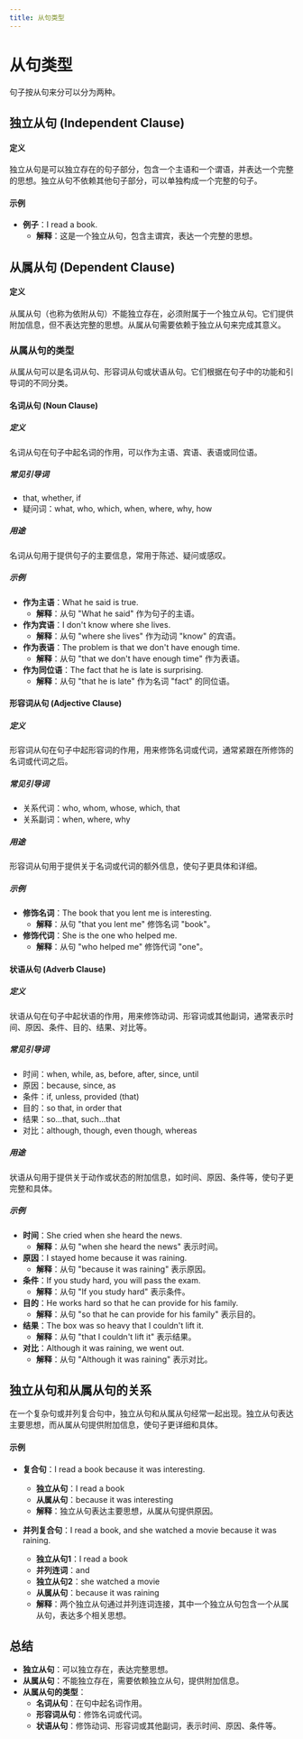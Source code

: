 ```yaml
---
title: 从句类型
---
```


# 从句类型

句子按从句来分可以分为两种。

## 独立从句 (Independent Clause)

#### 定义

独立从句是可以独立存在的句子部分，包含一个主语和一个谓语，并表达一个完整的思想。独立从句不依赖其他句子部分，可以单独构成一个完整的句子。

#### 示例

- **例子**：I read a book.
  - **解释**：这是一个独立从句，包含主谓宾，表达一个完整的思想。

## 从属从句 (Dependent Clause)

#### 定义

从属从句（也称为依附从句）不能独立存在，必须附属于一个独立从句。它们提供附加信息，但不表达完整的思想。从属从句需要依赖于独立从句来完成其意义。

### 从属从句的类型

从属从句可以是名词从句、形容词从句或状语从句。它们根据在句子中的功能和引导词的不同分类。

#### 名词从句 (Noun Clause)

##### 定义

名词从句在句子中起名词的作用，可以作为主语、宾语、表语或同位语。

##### 常见引导词

- that, whether, if
- 疑问词：what, who, which, when, where, why, how

##### 用途

名词从句用于提供句子的主要信息，常用于陈述、疑问或感叹。

##### 示例

- **作为主语**：What he said is true.
  - **解释**：从句 "What he said" 作为句子的主语。
- **作为宾语**：I don't know where she lives.
  - **解释**：从句 "where she lives" 作为动词 "know" 的宾语。
- **作为表语**：The problem is that we don't have enough time.
  - **解释**：从句 "that we don't have enough time" 作为表语。
- **作为同位语**：The fact that he is late is surprising.
  - **解释**：从句 "that he is late" 作为名词 "fact" 的同位语。

#### 形容词从句 (Adjective Clause)

##### 定义

形容词从句在句子中起形容词的作用，用来修饰名词或代词，通常紧跟在所修饰的名词或代词之后。

##### 常见引导词

- 关系代词：who, whom, whose, which, that
- 关系副词：when, where, why

##### 用途

形容词从句用于提供关于名词或代词的额外信息，使句子更具体和详细。

##### 示例

- **修饰名词**：The book that you lent me is interesting.
  - **解释**：从句 "that you lent me" 修饰名词 "book"。
- **修饰代词**：She is the one who helped me.
  - **解释**：从句 "who helped me" 修饰代词 "one"。

#### 状语从句 (Adverb Clause)

##### 定义

状语从句在句子中起状语的作用，用来修饰动词、形容词或其他副词，通常表示时间、原因、条件、目的、结果、对比等。

##### 常见引导词

- 时间：when, while, as, before, after, since, until
- 原因：because, since, as
- 条件：if, unless, provided (that)
- 目的：so that, in order that
- 结果：so...that, such...that
- 对比：although, though, even though, whereas

##### 用途

状语从句用于提供关于动作或状态的附加信息，如时间、原因、条件等，使句子更完整和具体。

##### 示例

- **时间**：She cried when she heard the news.
  - **解释**：从句 "when she heard the news" 表示时间。
- **原因**：I stayed home because it was raining.
  - **解释**：从句 "because it was raining" 表示原因。
- **条件**：If you study hard, you will pass the exam.
  - **解释**：从句 "If you study hard" 表示条件。
- **目的**：He works hard so that he can provide for his family.
  - **解释**：从句 "so that he can provide for his family" 表示目的。
- **结果**：The box was so heavy that I couldn't lift it.
  - **解释**：从句 "that I couldn't lift it" 表示结果。
- **对比**：Although it was raining, we went out.
  - **解释**：从句 "Although it was raining" 表示对比。

## 独立从句和从属从句的关系

在一个复杂句或并列复合句中，独立从句和从属从句经常一起出现。独立从句表达主要思想，而从属从句提供附加信息，使句子更详细和具体。

#### 示例

- **复合句**：I read a book because it was interesting.

  - **独立从句**：I read a book
  - **从属从句**：because it was interesting
  - **解释**：独立从句表达主要思想，从属从句提供原因。

- **并列复合句**：I read a book, and she watched a movie because it was raining.
  - **独立从句1**：I read a book
  - **并列连词**：and
  - **独立从句2**：she watched a movie
  - **从属从句**：because it was raining
  - **解释**：两个独立从句通过并列连词连接，其中一个独立从句包含一个从属从句，表达多个相关思想。

## 总结

- **独立从句**：可以独立存在，表达完整思想。
- **从属从句**：不能独立存在，需要依赖独立从句，提供附加信息。
- **从属从句的类型**：
  - **名词从句**：在句中起名词作用。
  - **形容词从句**：修饰名词或代词。
  - **状语从句**：修饰动词、形容词或其他副词，表示时间、原因、条件等。
